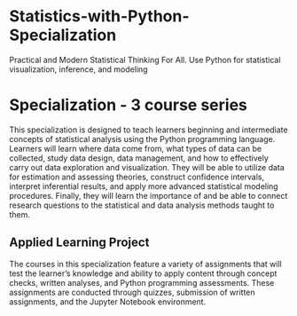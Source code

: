 # Statistics-with-Python-Specialization
Practical and Modern Statistical Thinking For All. Use Python for statistical visualization, inference, and modeling

# Specialization - 3 course series
This specialization is designed to teach learners beginning and intermediate concepts of statistical analysis using the Python programming language. Learners will learn where data come from, what types of data can be collected, study data design, data management, and how to effectively carry out data exploration and visualization. They will be able to utilize data for estimation and assessing theories, construct confidence intervals, interpret inferential results, and apply more advanced statistical modeling procedures. Finally, they will learn the importance of and be able to connect research questions to the statistical and data analysis methods taught to them.

## Applied Learning Project

The courses in this specialization feature a variety of assignments that will test the learner’s knowledge and ability to apply content through concept checks, written analyses, and Python programming assessments. These assignments are conducted through quizzes, submission of written assignments, and the Jupyter Notebook environment.

